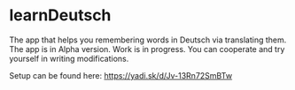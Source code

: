 # learnDeutsch
The app that helps you remembering words in Deutsch via translating them. The app is in Alpha version. Work is in progress. You can cooperate and try yourself in writing modifications.

Setup can be found here: https://yadi.sk/d/Jv-13Rn72SmBTw
